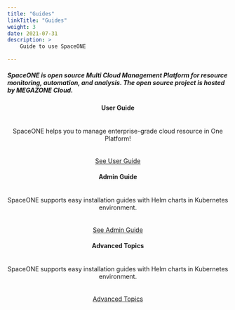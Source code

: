 ```yaml
---
title: "Guides"
linkTitle: "Guides"
weight: 3
date: 2021-07-31
description: >
    Guide to use SpaceONE

---
```


<section id="users">
    <h5>SpaceONE is open source Multi Cloud Management Platform for resource monitoring, automation, and analysis. The open source project is hosted by MEGAZONE Cloud.</h5>
    <div class="col-container">
      <div class="col-nav">
        <center>
          <h4>
            <b>User Guide</b>
          </h4>
          <br>SpaceONE helps you to manage enterprise-grade cloud resource in One Platform!
          <br><br><br>
          <a href="/docs/guides/user_guide" class="button">See User Guide</a>
        </center>
      </div>
      <div class="col-nav">
        <center>
          <h4>
            <b>Admin Guide</b>
          </h4>
          <br>SpaceONE supports easy installation guides with Helm charts in Kubernetes environment.
          <br><br><br>
          <a href="/docs/guides/install_guide" class="button">See Admin Guide</a>
        </center>
      </div>
      <div class="col-nav">
        <center>
          <h4>
            <b>Advanced Topics</b>
          </h4>
          <br>SpaceONE supports easy installation guides with Helm charts in Kubernetes environment.
          <br><br><br>
          <a href="/docs/guides/install_guide" class="button">Advanced Topics</a>
        </center>
      </div>
    </div>
</section>

<style>
    {{< include "partner-style.css" >}}
</style>

